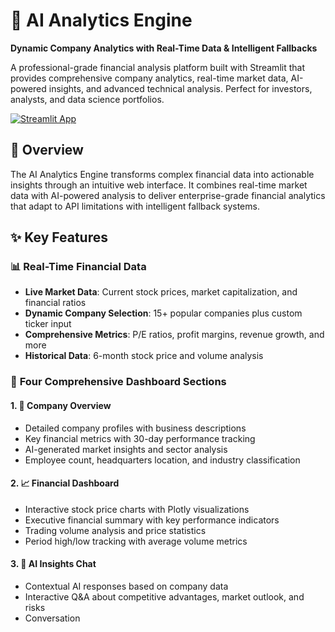 # 🤖 AI Analytics Engine

**Dynamic Company Analytics with Real-Time Data & Intelligent Fallbacks**

A professional-grade financial analysis platform built with Streamlit that provides comprehensive company analytics, real-time market data, AI-powered insights, and advanced technical analysis. Perfect for investors, analysts, and data science portfolios.

[![Streamlit App](https://static.streamlit.io/badges/streamlit_badge_black_white.svg)](https://your-app-url.streamlit.app)

## 🎯 **Overview**

The AI Analytics Engine transforms complex financial data into actionable insights through an intuitive web interface. It combines real-time market data with AI-powered analysis to deliver enterprise-grade financial analytics that adapt to API limitations with intelligent fallback systems.

## ✨ **Key Features**

### 📊 **Real-Time Financial Data**
- **Live Market Data**: Current stock prices, market capitalization, and financial ratios
- **Dynamic Company Selection**: 15+ popular companies plus custom ticker input
- **Comprehensive Metrics**: P/E ratios, profit margins, revenue growth, and more
- **Historical Data**: 6-month stock price and volume analysis

### 🏢 **Four Comprehensive Dashboard Sections**

#### 1. 🏢 **Company Overview**
- Detailed company profiles with business descriptions
- Key financial metrics with 30-day performance tracking
- AI-generated market insights and sector analysis
- Employee count, headquarters location, and industry classification

#### 2. 📈 **Financial Dashboard** 
- Interactive stock price charts with Plotly visualizations
- Executive financial summary with key performance indicators
- Trading volume analysis and price statistics
- Period high/low tracking with average volume metrics

#### 3. 💬 **AI Insights Chat**
- Contextual AI responses based on company data
- Interactive Q&A about competitive advantages, market outlook, and risks
- Conversation
